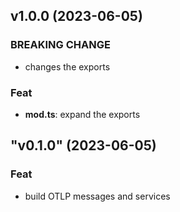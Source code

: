 ## v1.0.0 (2023-06-05)

### BREAKING CHANGE

- changes the exports

### Feat

- **mod.ts**: expand the exports

## "v0.1.0" (2023-06-05)

### Feat

- build OTLP messages and services
